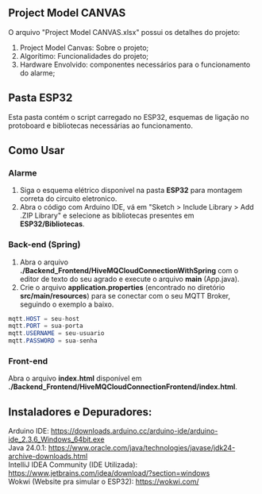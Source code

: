 ## Project Model CANVAS 
O arquivo "Project Model CANVAS.xlsx" possui os detalhes do projeto: 
 1. Project Model Canvas: Sobre o projeto;
 2. Algorítimo: Funcionalidades do projeto; 
 3. Hardware Envolvido: componentes necessários para o funcionamento do alarme; 

## Pasta ESP32
Esta pasta contém o script carregado no ESP32, esquemas de ligação no protoboard e bibliotecas necessárias ao funcionamento.

## Como Usar 
### Alarme
1. Siga o esquema elétrico disponível na pasta **ESP32** para montagem correta do circuito eletronico.
2. Abra o código com Arduino IDE, vá em "Sketch > Include Library > Add .ZIP Library" e selecione as bibliotecas presentes em **ESP32/Bibliotecas**.

### Back-end (Spring)
1. Abra o arquivo **./Backend_Frontend/HiveMQCloudConnectionWithSpring** com o editor de texto do seu agrado e execute o arquivo **main** (App.java).
2. Crie o arquivo **application.properties** (encontrado no diretório **src/main/resources**) para se conectar com o seu MQTT Broker, seguindo o exemplo a baixo.
~~~ Java
mqtt.HOST = seu-host
mqtt.PORT = sua-porta
mqtt.USERNAME = seu-usuario
mqtt.PASSWORD = sua-senha
~~~

### Front-end
Abra o arquivo **index.html** disponível em **./Backend_Frontend/HiveMQCloudConnectionFrontend/index.html**.

## Instaladores e Depuradores:
Arduino IDE: https://downloads.arduino.cc/arduino-ide/arduino-ide_2.3.6_Windows_64bit.exe <br>
Java 24.0.1: https://www.oracle.com/java/technologies/javase/jdk24-archive-downloads.html <br>
IntelliJ IDEA Community (IDE Utilizada): https://www.jetbrains.com/idea/download/?section=windows <br>
Wokwi (Website pra simular o ESP32): https://wokwi.com/ <br>
